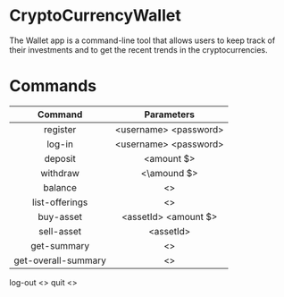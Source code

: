 # CryptoCurrencyWallet 

The Wallet app is a command-line tool that allows users to keep track of their investments and to get the recent trends in the cryptocurrencies.

# Commands
Command               | Parameters |
:-------------------: | :----------:
register |  \<username\> \<password\>
log-in   | \<username\> \<password\>
deposit  | \<amount $\>
withdraw | \<\amound $\>
balance  | \<\>
list-offerings | \<\>
buy-asset | \<assetId\> \<amount $\>
sell-asset | \<assetId\>
get-summary | \<\>
get-overall-summary | \<\>
log-out \<\>
quit \<\>

